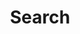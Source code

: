 ---
title: "Search" # in any language you want
layout: "search" # is necessary
url: "/en/search"
# description: "Description for Search"
summary: "search"
---